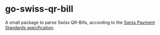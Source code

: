 # go-swiss-qr-bill

A small package to parse Swiss QR-Bills, according to the 
[Swiss Payment Standards specification](https://www.six-group.com/dam/download/banking-services/standardization/qr-bill/ig-qr-bill-v2.2-en.pdf).